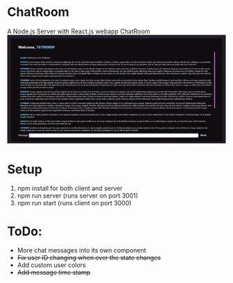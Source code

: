 # ChatRoom
A Node.js Server with React.js webapp ChatRoom
![example image](https://github.com/JohnsonLu3/ChatRoom/blob/master/examples/example%201.png?raw=true)

# Setup
1. npm install for both client and server
2. npm run server (runs server on port 3001)
3. npm run start (runs client on port 3000)

# ToDo:
* More chat messages into its own component
* ~~Fix user ID changing when ever the state changes~~
* Add custom user colors
* ~~Add message time stamp~~
